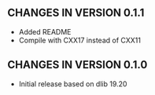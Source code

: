 ## CHANGES IN VERSION 0.1.1

- Added README
- Compile with CXX17 instead of CXX11

## CHANGES IN VERSION 0.1.0

- Initial release based on dlib 19.20